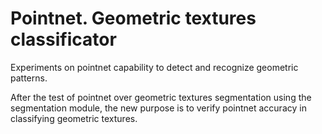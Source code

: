 # Pointnet. Geometric textures classificator
Experiments on pointnet capability to detect and recognize geometric patterns.

After the test of pointnet over geometric textures segmentation using the segmentation module, the new purpose is to verify pointnet accuracy in classifying geometric textures.
